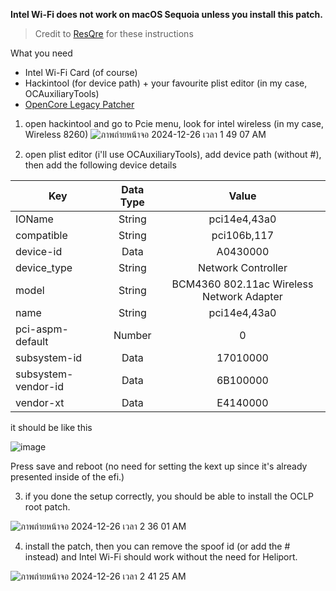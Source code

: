 **Intel Wi-Fi does not work on macOS Sequoia unless you install this patch.**

> Credit to [ResQre](https://github.com/ResQre) for these instructions

What you need
- Intel Wi-Fi Card (of course)
- Hackintool (for device path) + your favourite plist editor (in my case, OCAuxiliaryTools)
- [OpenCore Legacy Patcher](https://github.com/dortania/OpenCore-Legacy-Patcher) 

1. open hackintool and go to Pcie menu, look for intel wireless (in my case, Wireless 8260)
![ภาพถ่ายหน้าจอ 2024-12-26 เวลา 1 49 07 AM](https://github.com/user-attachments/assets/93566ae7-5b73-47ba-8d26-b1241e8c8dda)

2. open plist editor (i'll use OCAuxiliaryTools), add device path (without #), then add the following device details

| Key   |      Data Type      |  Value |
|----------|:-------------:|:------:|
| IOName |  String | pci14e4,43a0|
| compatible |    String   | pci106b,117 |
| device-id | Data | A0430000 |
| device_type | String | Network Controller |
| model | String | BCM4360 802.11ac Wireless Network Adapter |
| name | String | pci14e4,43a0 |
| pci-aspm-default | Number | 0 |
| subsystem-id | Data | 17010000 |
| subsystem-vendor-id | Data | 6B100000 |
| vendor-xt | Data | E4140000 |

it should be like this

![image](https://github.com/user-attachments/assets/2a7b1d5b-29a7-4740-aaba-9ce1eb661f3f)


Press save and reboot (no need for setting the kext up since it's already presented inside of the efi.)

3. if you done the setup correctly, you should be able to install the OCLP root patch.

![ภาพถ่ายหน้าจอ 2024-12-26 เวลา 2 36 01 AM](https://github.com/user-attachments/assets/6a44dd01-c7cf-4db5-8db7-e54683529687)

4. install the patch, then you can remove the spoof id (or add the # instead) and Intel Wi-Fi should work without the need for Heliport.

![ภาพถ่ายหน้าจอ 2024-12-26 เวลา 2 41 25 AM](https://github.com/user-attachments/assets/8b7edcd6-3416-4b81-8f3f-192605804a65)

